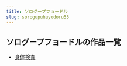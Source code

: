 ```yaml
---
title: ソログープフョードル
slug: sorogupuhuyodoru55
---
```


## ソログープフョードルの作品一覧

- [身体検査](shentijiancha-522)
